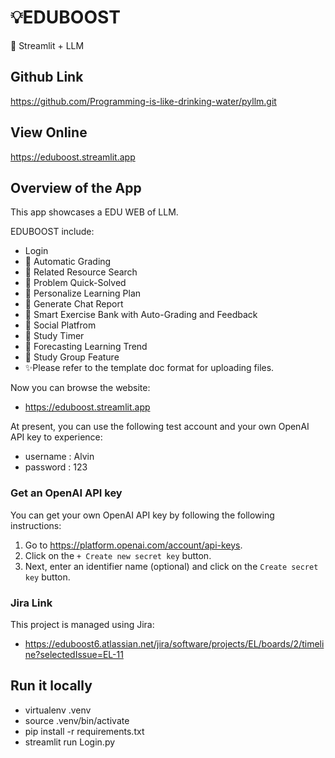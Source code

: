 # 💡EDUBOOST

🎈 Streamlit + LLM

## Github Link

https://github.com/Programming-is-like-drinking-water/pyllm.git

## View Online

https://eduboost.streamlit.app

## Overview of the App

This app showcases a EDU WEB of LLM.

EDUBOOST include:

- Login
- 🥇 Automatic Grading
- 🔎 Related Resource Search
- 🦜 Problem Quick-Solved
- 🔗 Personalize Learning Plan
- 📝 Generate Chat Report
- 📝 Smart Exercise Bank with Auto-Grading and Feedback
- 📝 Social Platfrom
- 📝 Study Timer
- 📝 Forecasting Learning Trend
- 📝 Study Group Feature
- ✨Please refer to the template doc format for uploading files.

Now you can browse the website:
- https://eduboost.streamlit.app

At present, you can use the following test account and your own OpenAI API key to experience:
- username : Alvin
- password : 123

### Get an OpenAI API key

You can get your own OpenAI API key by following the following instructions:

1. Go to https://platform.openai.com/account/api-keys.
2. Click on the `+ Create new secret key` button.
3. Next, enter an identifier name (optional) and click on the `Create secret key` button.

### Jira Link

This project is managed using Jira:
- https://eduboost6.atlassian.net/jira/software/projects/EL/boards/2/timeline?selectedIssue=EL-11

## Run it locally

- virtualenv .venv
- source .venv/bin/activate
- pip install -r requirements.txt
- streamlit run Login.py
